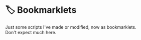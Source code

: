 # :label: Bookmarklets
Just some scripts I've made or modified, now as bookmarklets.<br>
Don't expect much here.